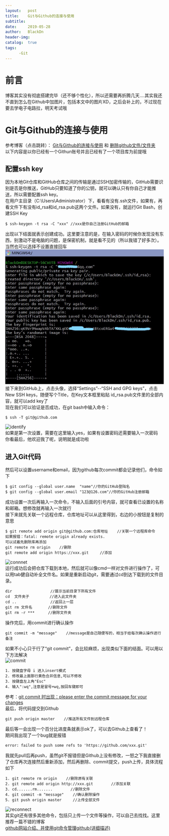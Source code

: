 ```yaml
---
layout:   post
title:    Git与Github的连接与使用
subtitle:   
date:     2019-05-28
author:   BlackDn
header-img:
catalog:  true
tags:
      -Git
---
```

# 前言
博客其实没有彻底搭建完毕（还不够个性化），所以还需要再折腾几天....其实我还不直到怎么在Github中加图片，包括本文中的图片XD，之后会补上的，不过现在要去学电子电路拉，明天考试哦
# Git与Github的连接与使用
参考博客（点击跳转）：
[Git与Github的连接与使用](https://www.cnblogs.com/flora5/p/7152556.html)  和 [删除github文件/文件夹](https://www.jianshu.com/p/b4f93946a27d)  
以下内容是以你已经有一个Githun账号并且已经有了一个项目库为前提哦  
## 配置ssh key
因为本地Git仓库和GitHub仓库之间的传输是通过SSH加密传输的，GitHub需要识别是否是你推送，GitHub只要知道了你的公钥，就可以确认只有你自己才能推送，所以需要配置ssh key。  
在用户主目录（C:\Users\Administrator）下，看看有没有.ssh文件，如果有，再看文件下有没有id_rsa和id_rsa.pub这两个文件。如果没有，就运行Git Bash，创建SSH Key  
```
$ ssh-keygen -t rsa -C "xxx" //xxx是你自己注册GitHub的邮箱
```  
出现以下结面就表示创建成功。这里要注意的是，在输入密码的时候你发现没有东西，别激动不是电脑的问题，是保密机制，就是看不见的（所以我错了好多次）。当然也可以选择不设置直接回车  
[![git](https://github.com/BlackDn/BlackDn.github.io/blob/master/img/Post_Git/git.jpg?raw=true)](http://upload-images.jianshu.io/upload_images/18115620-b046ef0e2272721e.jpg?imageMogr2/auto-orient/strip%7CimageView2/2/w/656)  
接下来到GitHub上，点击头像，选择“Settings”--“SSH and GPG keys”，点击New SSH keys，随便写个Title，在Key文本框里粘贴 id_rsa.pub文件里的全部内容，就可以add key了  
现在我们可以验证是否成功，在git bash中输入命令：
```
$ ssh -T git@github.com
```
![identify](http://upload-images.jianshu.io/upload_images/18115620-aafea0b896c16a17.jpg?imageMogr2/auto-orient/strip%7CimageView2/2/w/800)  
如果是第一次设置，需要在这里输入yes，如果有设置密码还需要输入一次密码  
你看最后，他欢迎我了呢，说明就是成功啦  
## 进入Git代码
然后可以设置username和email，因为github每次commit都会记录他们，命令如下  
```
$ git config --global user.name  "name"//你的GitHub登陆名
$ git config --global user.email "123@126.com"//你的GitHub注册邮箱
```  
成功设置一次后再输入一次命令，不输入后面的引号内容，就可查看已设置的名称和邮箱。想修改就再输入一次就行  
接下来就先关联一个远程仓库，仓库地址可以从这里得到，右边的小按钮是复制的意思  
```
$ git remote add origin git@github.com:仓库地址    //关联一个远程库命令
如果报错：fatal: remote origin already exists.
可以试着先删除库再添加
git remote rm origin    //删除
git remote add origin https://xxx.git     //添加
```  
![connnet](http://upload-images.jianshu.io/upload_images/18115620-fa4ae212f96157ff.jpg?imageMogr2/auto-orient/strip%7CimageView2/2/w/542)  
运行成功后会把仓库下载到本地，然后就可以像cmd一样对文件进行操作了，可以用tab健自动补全文件名。如果是重新启动git，需要通过cd到达下载到的文件目录。  
```
dir                 //展示当前目录下所有文件
cd  文件夹子         //进入此文件夹
cd ..               //返回上一层
git rm 文件名       //删除文件
git rm -r ***      //删除文件夹
```  
操作完后，用commit进行确认操作    
```
git commit -m "message"    //message是自己随便写的，相当于给每次确认操作进行备注
```  
如果不小心只于行了“git commit”，会比较麻烦，出现类似下面的结面。可以用以下方法解决  
![commit](http://upload-images.jianshu.io/upload_images/18115620-02a0a058f56e1d10.jpg?imageMogr2/auto-orient/strip%7CimageView2/2/w/766)  
```
1. 按键盘字母 i 进入insert模式
2. 修改最上面那行黄色合并信息,可以不修改
3. 按键盘左上角"Esc"
4. 输入":wq",注意是冒号+wq,按回车键即可
```  
参考：[git commit 时出现：please enter the commit message for your changes](https://www.cnblogs.com/twoheads/p/9510843.html)  
最后，将代码提交到Github  
```
git push origin master    //推送所有文件到远程仓库
```  
最后等一会出现一个百分比进度条就表示ok了，可以去Github上查看了！  
期间我出现了一个bug就是报错  
```
error: failed to push some refs to 'https://github.com/xxx.git'
```  
我就先pull后再push，虽然git不报错但是Github上没有修改，一怒之下我直接删了仓库再次连接然后重新添加，然后再删除、commit提交，push上传，具体流程如下  
```
1. git remote rm origin    //删除原有关联
2. git remote add origin http://xxx.git        //添加关联
3. cd.......rm.......        //删除文件
4. git commit -m "message"    //确认删除操作
5. git push origin master     //上传全部文件
```  
![reconnect](http://upload-images.jianshu.io/upload_images/18115620-b53e96d60856cb59.jpg?imageMogr2/auto-orient/strip%7CimageView2/2/w/720)  
其实git还有很多其他命令，包括只上传一个文件等操作，可以自己去找找。这里推荐一篇不错的博客  
[github网站介绍、并使用git命令管理github(详细描述)](https://www.cnblogs.com/lifexy/p/8353040.html)

